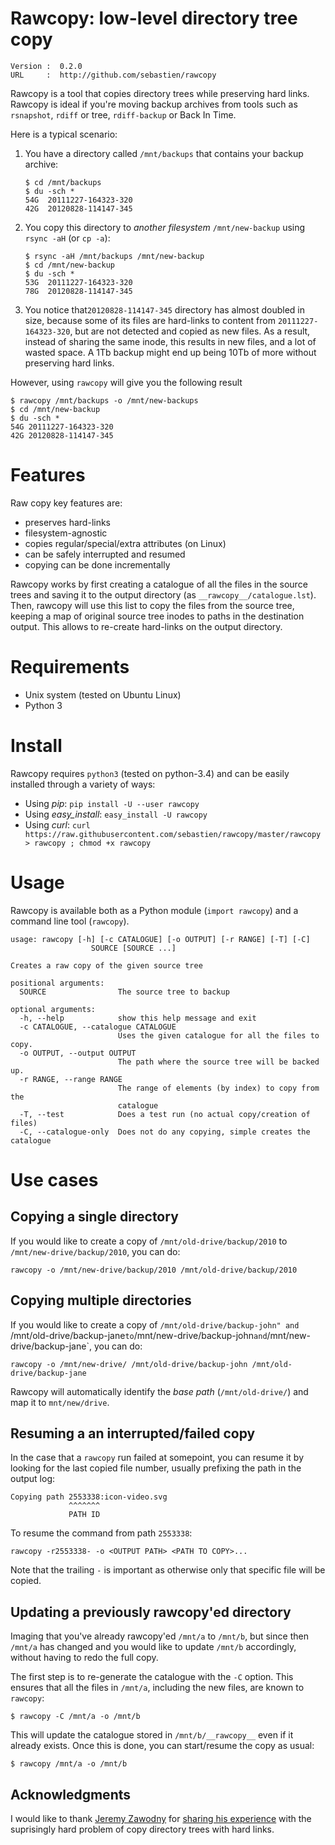 # Rawcopy: low-level directory tree copy

```
Version :  0.2.0
URL     :  http://github.com/sebastien/rawcopy
```

Rawcopy is a tool that copies directory trees while preserving hard links.
Rawcopy is ideal if you're moving backup archives from tools such as
`rsnapshot`, `rdiff` or tree, `rdiff-backup` or Back In Time.

Here is a typical scenario:

1) You have a directory called `/mnt/backups` that contains your backup
   archive:

   ```
   $ cd /mnt/backups
   $ du -sch *
   54G	20111227-164323-320
   42G	20120828-114147-345
   ```

2) You copy this directory to *another filesystem* `/mnt/new-backup`
   using `rsync -aH` (or `cp -a`):

   ```
   $ rsync -aH /mnt/backups /mnt/new-backup
   $ cd /mnt/new-backup
   $ du -sch *
   53G	20111227-164323-320
   78G	20120828-114147-345
   ```

3) You notice that`20120828-114147-345` directory has almost doubled in size, because some
   of its files are hard-links to content from `20111227-164323-320`, but are
   not detected and copied as new files. As a result, instead of sharing the same
   inode, this results in new files, and a lot of wasted space. A 1Tb backup might
   end up being 10Tb of more without preserving hard links.

However, using `rawcopy` will give you the following result

```
$ rawcopy /mnt/backups -o /mnt/new-backups
$ cd /mnt/new-backup
$ du -sch *
54G	20111227-164323-320
42G	20120828-114147-345
```

# Features

Raw copy key features are:

- preserves hard-links
- filesystem-agnostic
- copies regular/special/extra attributes (on Linux)
- can be safely interrupted and resumed
- copying can be done incrementally

Rawcopy works by first creating a catalogue of all the files in the source trees
and saving it to the output directory (as `__rawcopy__/catalogue.lst`). Then,
rawcopy will use this list to copy the files from the source tree, keeping a
map of original source tree inodes to paths in the destination output. This allows
to re-create hard-links on the output directory.

# Requirements

- Unix system (tested on Ubuntu Linux)
- Python 3

# Install

Rawcopy requires `python3` (tested on python-3.4) and can be easily installed
through a variety of ways:

- Using *pip*: `pip install -U --user rawcopy`
- Using *easy_install*: `easy_install -U rawcopy`
- Using *curl*: `curl https://raw.githubusercontent.com/sebastien/rawcopy/master/rawcopy > rawcopy ; chmod +x rawcopy`

# Usage

Rawcopy is available both as a Python module (`import rawcopy`) and a command
line tool (`rawcopy`).

```
usage: rawcopy [-h] [-c CATALOGUE] [-o OUTPUT] [-r RANGE] [-T] [-C]
                  SOURCE [SOURCE ...]

Creates a raw copy of the given source tree

positional arguments:
  SOURCE                The source tree to backup

optional arguments:
  -h, --help            show this help message and exit
  -c CATALOGUE, --catalogue CATALOGUE
                        Uses the given catalogue for all the files to copy.
  -o OUTPUT, --output OUTPUT
                        The path where the source tree will be backed up.
  -r RANGE, --range RANGE
                        The range of elements (by index) to copy from the
                        catalogue
  -T, --test            Does a test run (no actual copy/creation of files)
  -C, --catalogue-only  Does not do any copying, simple creates the catalogue
```

# Use cases

## Copying a single directory

If you would like to create a copy of `/mnt/old-drive/backup/2010` to
`/mnt/new-drive/backup/2010`, you can do:

```
rawcopy -o /mnt/new-drive/backup/2010 /mnt/old-drive/backup/2010
```

## Copying multiple directories

If you would like to create a copy of `/mnt/old-drive/backup-john"
and `/mnt/old-drive/backup-jane` to `/mnt/new-drive/backup-john`
and `/mnt/new-drive/backup-jane`, you can do:

```
rawcopy -o /mnt/new-drive/ /mnt/old-drive/backup-john /mnt/old-drive/backup-jane
```

Rawcopy will automatically identify the *base path* (`/mnt/old-drive/`) and
map it to `mnt/new/drive`.

## Resuming a an interrupted/failed copy

In the case that a `rawcopy` run failed at somepoint, you can resume it
by looking for the last copied file number, usually prefixing the path
in the output log:

```
Copying path 2553338:icon-video.svg
             ^^^^^^^
             PATH ID
```

To resume the command from path `2553338`:

```
rawcopy -r2553338- -o <OUTPUT PATH> <PATH TO COPY>...
```

Note that the trailing `-` is important as otherwise only that specific
file will be copied.

## Updating a previously rawcopy'ed directory

Imaging that you've already rawcopy'ed `/mnt/a` to `/mnt/b`, but since then
`/mnt/a` has changed and you would like to update `/mnt/b` accordingly, without
having to redo the full copy.

The first step is to re-generate the catalogue with the `-C` option. This ensures
that all the files in `/mnt/a`, including the new files, are known to `rawcopy`:

```
$ rawcopy -C /mnt/a -o /mnt/b
```

This will update the catalogue stored in `/mnt/b/__rawcopy__` even if it
already exists. Once this is done, you can start/resume the copy as usual:

```
$ rawcopy /mnt/a -o /mnt/b
```

Acknowledgments
---------------

I would like to thank [Jeremy Zawodny](http://jeremy.zawodny.com/) for
[sharing his experience](http://jeremy.zawodny.com/blog/archives/010037.html)
with the suprisingly hard problem of copy directory trees with hard links.